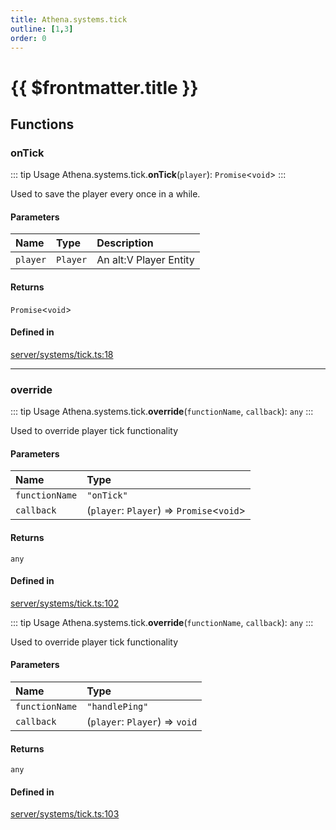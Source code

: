 ```yaml
---
title: Athena.systems.tick
outline: [1,3]
order: 0
---
```


# {{ $frontmatter.title }}


## Functions

### onTick

::: tip Usage
Athena.systems.tick.**onTick**(`player`): `Promise`<`void`\>
:::

Used to save the player every once in a while.

#### Parameters

| Name | Type | Description |
| :------ | :------ | :------ |
| `player` | `Player` | An alt:V Player Entity |

#### Returns

`Promise`<`void`\>

#### Defined in

[server/systems/tick.ts:18](https://github.com/Stuyk/altv-athena/blob/8e03099/src/core/server/systems/tick.ts#L18)

___

### override

::: tip Usage
Athena.systems.tick.**override**(`functionName`, `callback`): `any`
:::

Used to override player tick functionality

#### Parameters

| Name | Type |
| :------ | :------ |
| `functionName` | ``"onTick"`` |
| `callback` | (`player`: `Player`) => `Promise`<`void`\> |

#### Returns

`any`

#### Defined in

[server/systems/tick.ts:102](https://github.com/Stuyk/altv-athena/blob/8e03099/src/core/server/systems/tick.ts#L102)

::: tip Usage
Athena.systems.tick.**override**(`functionName`, `callback`): `any`
:::

Used to override player tick functionality

#### Parameters

| Name | Type |
| :------ | :------ |
| `functionName` | ``"handlePing"`` |
| `callback` | (`player`: `Player`) => `void` |

#### Returns

`any`

#### Defined in

[server/systems/tick.ts:103](https://github.com/Stuyk/altv-athena/blob/8e03099/src/core/server/systems/tick.ts#L103)
